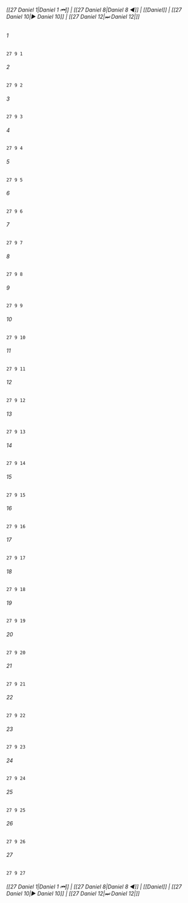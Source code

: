 
###### [[27 Daniel 1|Daniel 1 ⏮]] | [[27 Daniel 8|Daniel 8 ◀]] | [[Daniel]] | [[27 Daniel 10|▶ Daniel 10]] | [[27 Daniel 12|⏭ Daniel 12|]]

###### 1
``` verse
27 9 1 
```
###### 2
``` verse
27 9 2 
```
###### 3
``` verse
27 9 3 
```
###### 4
``` verse
27 9 4 
```
###### 5
``` verse
27 9 5 
```
###### 6
``` verse
27 9 6 
```
###### 7
``` verse
27 9 7 
```
###### 8
``` verse
27 9 8 
```
###### 9
``` verse
27 9 9 
```
###### 10
``` verse
27 9 10 
```
###### 11
``` verse
27 9 11 
```
###### 12
``` verse
27 9 12 
```
###### 13
``` verse
27 9 13 
```
###### 14
``` verse
27 9 14 
```
###### 15
``` verse
27 9 15 
```
###### 16
``` verse
27 9 16 
```
###### 17
``` verse
27 9 17 
```
###### 18
``` verse
27 9 18 
```
###### 19
``` verse
27 9 19 
```
###### 20
``` verse
27 9 20 
```
###### 21
``` verse
27 9 21 
```
###### 22
``` verse
27 9 22 
```
###### 23
``` verse
27 9 23 
```
###### 24
``` verse
27 9 24 
```
###### 25
``` verse
27 9 25 
```
###### 26
``` verse
27 9 26 
```
###### 27
``` verse
27 9 27 
```

###### [[27 Daniel 1|Daniel 1 ⏮]] | [[27 Daniel 8|Daniel 8 ◀]] | [[Daniel]] | [[27 Daniel 10|▶ Daniel 10]] | [[27 Daniel 12|⏭ Daniel 12|]]

